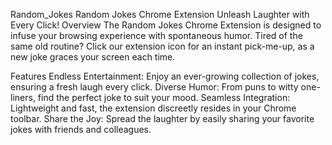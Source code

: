Random_Jokes
Random Jokes Chrome Extension Unleash Laughter with Every Click!  Overview The Random Jokes Chrome Extension is designed to infuse your browsing experience with spontaneous humor. Tired of the same old routine? Click our extension icon for an instant pick-me-up, as a new joke graces your screen each time.

Features
Endless Entertainment: Enjoy an ever-growing collection of jokes, ensuring a fresh laugh every click.
Diverse Humor: From puns to witty one-liners, find the perfect joke to suit your mood.
Seamless Integration: Lightweight and fast, the extension discreetly resides in your Chrome toolbar.
Share the Joy: Spread the laughter by easily sharing your favorite jokes with friends and colleagues.
